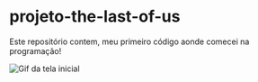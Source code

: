 # projeto-the-last-of-us
Este repositório contem, meu primeiro código aonde comecei na programação! 

<img src= "./gif-readme.gif" alt= "Gif da tela inicial">